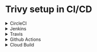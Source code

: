 # Trivy setup in CI/CD

<details>
  <summary>CircleCI</summary>

#### CircleCI
.
</details>

<details>
  <summary>Jenkins</summary>

#### Jenkins
.
</details>

<details>
  <summary>Travis</summary>

#### Travis
.
</details>

<details>
  <summary>Github Actions</summary>

#### Github Actions
.
</details>

<details>
  <summary>Cloud Build</summary>

#### Cloud Build
.
</details>
